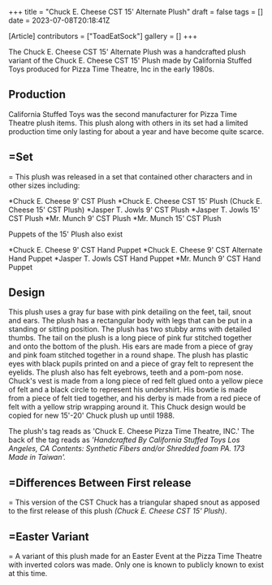 +++
title = "Chuck E. Cheese CST 15' Alternate Plush"
draft = false
tags = []
date = 2023-07-08T20:18:41Z

[Article]
contributors = ["ToadEatSock"]
gallery = []
+++

The Chuck E. Cheese CST 15' Alternate Plush was a handcrafted plush variant of the Chuck E. Cheese CST 15' Plush made by California Stuffed Toys produced for Pizza Time Theatre, Inc in the early 1980s.
<h2>Production</h2>
California Stuffed Toys was the second manufacturer for Pizza Time Theatre plush items. This plush along with others in its set had a limited production time only lasting for about a year and have become quite scarce.
<h2>=Set </h2>=
This plush was released in a set that contained other characters and in other sizes including:

*Chuck E. Cheese 9' CST Plush
*Chuck E. Cheese CST 15' Plush (Chuck E. Cheese 15' CST Plush)
*Jasper T. Jowls 9' CST Plush
*Jasper T. Jowls 15' CST Plush 
*Mr. Munch 9' CST Plush
*Mr. Munch 15' CST Plush

Puppets of the 15' Plush also exist 

*Chuck E. Cheese 9' CST Hand Puppet 
*Chuck E. Cheese 9' CST Alternate Hand Puppet
*Jasper T. Jowls CST Hand Puppet
*Mr. Munch 9' CST Hand Puppet
<h2>Design</h2>
This plush uses a gray fur base with pink detailing on the feet, tail, snout and ears. The plush has a rectangular body with legs that can be put in a standing or sitting position. The plush has two stubby arms with detailed thumbs. The tail on the plush is a long piece of pink fur stitched together and onto the bottom of the plush. His ears are made from a piece of gray and pink foam stitched together in a round shape. The plush has plastic eyes with black pupils printed on and a piece of gray felt to represent the eyelids. The plush also has felt eyebrows, teeth and a pom-pom nose. Chuck's vest is made from a long piece of red felt glued onto a yellow piece of felt and a black circle to represent his undershirt. His bowtie is made from a piece of felt tied together, and his derby is made from a red piece of felt with a yellow strip wrapping around it. This Chuck design would be copied for new 15'-20' Chuck plush up until 1988.  

The plush's tag reads as 'Chuck E. Cheese Pizza Time Theatre, INC.' The back of the tag reads as <i>'Handcrafted By California Stuffed Toys Los Angeles, CA Contents: Synthetic Fibers and/or Shredded foam PA. 173 Made in Taiwan'.</i> 
<h2>=Differences Between First release</h2>=
This version of the CST Chuck has a triangular shaped snout as apposed to the first release of this plush <i>(Chuck E. Cheese CST 15' Plush)</i>. 
<h2>=Easter Variant</h2>=
A variant of this plush made for an Easter Event at the Pizza Time Theatre with inverted colors was made. Only one is known to publicly known to exist at this time.

